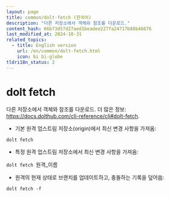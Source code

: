 ```yaml
---
layout: page
title: common/dolt-fetch (한국어)
description: "다른 저장소에서 객체와 참조를 다운로드."
content_hash: 66b73d57d27aed1beadee227fa24717b88b46876
last_modified_at: 2024-10-31
related_topics:
  - title: English version
    url: /en/common/dolt-fetch.html
    icon: bi bi-globe
tldri18n_status: 2
---
```

# dolt fetch

다른 저장소에서 객체와 참조를 다운로드.
더 많은 정보: <https://docs.dolthub.com/cli-reference/cli#dolt-fetch>.

- 기본 원격 업스트림 저장소(origin)에서 최신 변경 사항을 가져옴:

`dolt fetch`

- 특정 원격 업스트림 저장소에서 최신 변경 사항을 가져옴:

`dolt fetch `<span class="tldr-var badge badge-pill bg-dark-lm bg-white-dm text-white-lm text-dark-dm font-weight-bold">원격_이름</span>

- 원격의 현재 상태로 브랜치를 업데이트하고, 충돌하는 기록을 덮어씀:

`dolt fetch -f`
